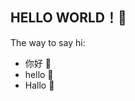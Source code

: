 ## HELLO WORLD！👋

The way to say hi:

<ul>
<li>你好  🍬</li>
<li>hello  🍭</li>
<li>Hallo  🦄</li>
</ul>

